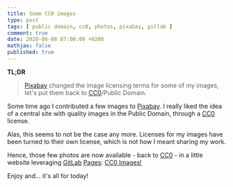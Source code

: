 ```yaml
---
title: Some CC0 images
type: post
tags: [ public domain, cc0, photos, pixabay, gitlab ]
comment: true
date: 2020-06-08 07:00:00 +0200
mathjax: false
published: true
---
```


**TL;DR**

> [Pixabay][] changed the image licensing terms for some of my images,
> let's put them back to [CC0][]/Public Domain.

Some time ago I contributed a few images to [Pixabay][]. I really liked
the idea of a central site with quality images in the Public Domain,
through a [CC0][] license.

Alas, this seems to not be the case any more. Licenses for my images
have been turned to their own license, which is not how I meant sharing
my work.

Hence, those few photos are now available - back to [CC0][] - in a
little website leveraging [GitLab][] [Pages][]: [CC0 Images!][]

Enjoy and... it's all for today!

[Pixabay]: https://www.pixabay.com/
[CC0]: https://creativecommons.org/publicdomain/zero/1.0/
[GitLab]: https://gitlab.com/
[Pages]: https://docs.gitlab.com/ee/user/project/pages/
[CC0 Images!]: https://polettix.gitlab.io/cc0s/wide/index.html
